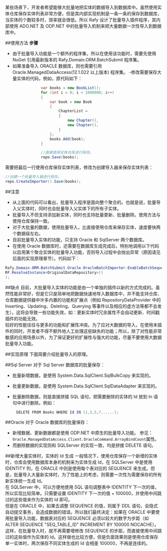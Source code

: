 某些场景下，开发者希望能够大批量地把实体的数据导入到数据库中。虽然使用实体仓库保存实体列表非常方便，但是其内部实现机制是一条一条的保存到数据库，当实体的个数较多时，效率就会很低。所以 Rafy 设计了批量导入插件程序，其内部使用 ADO.NET 及 ODP.NET 中的批量导入机制来把大量数据一次性导入到数据库中。  

##使用方法
**步骤**
 - 由于批量导入功能是一个额外的程序集，所以在使用该功能时，需要先使用 NuGet 引用最新版本的 Rafy.Domain.ORM.BatchSubmit 程序集。
 - 如果准备导入 ORACLE 数据库，则也需要引用 Oracle.ManagedDataAccess(12.1.022 以上版本) 程序集。
    -修改需要保存大量实体的代码，例如，原代码如下：

```cs
                var books = new BookList();
                for (int i = 0; i < 1000000; i++)
                {
                    var book = new Book
                    {
                        ChapterList =
                        {
                            new Chapter(),
                            new Chapter(),
                        }
                    };
                    books.Add(book);
                }

                //直接使用实体仓库进行保存。
                repo.Save(books);               
```

需要把最后一行使用仓库保存实体列表，修改为创建导入器来保存实体列表：

```cs
//创建一个批量导入器进行保存。
repo.CreateImporter().Save(books);            
```


##注意
 - 从上面的代码可以看出，批量导入程序是面向整个聚合的。也就是说，批量导入父实体时，同时也会批量导入父实体下的所有子实体。
 - 批量导入不但支持添加新实体，同时也支持批量更新、批量删除。使用方法与使用仓库保持一致。
 - 对于大批量的数据，使用批量导入，比直接使用仓库来保存实体，速度要快两个数据级左右。
 - 目前批量导入实体的功能，只支持 Oracle 和 SqlServer 两个数据库。
 - 在使用 Oracle 数据库时，还需要在数据库生成完成后，特别地调用以下代码以启用某个聚合实体的批量导入功能，否则导入过程中会抛出异常（原因请见后面的实现原理章节）。代码如下：

 ```cs
Rafy.Domain.ORM.BatchSubmit.Oracle.OracleBatchImporter.EnableBatchSequence(
RF.ResolveInstance<OriginalDataRepository>()
);                         
 ```


##缺点
目前，大批量导入实体的功能是由一个单独的插件以新的方式完成的。虽然性能非常好，但是它只是简单地把数据快速地导入数据库中，并不能支持仓库、仓库数据提供器中许多内置的功能和扩展点（例如 RepositoryDataProvider 中的 Inserting、Updating、Deleting、Querying 等事件以及相应的虚方法等都不会发生）。这将会导致一些功能失效，如：更新实体时冗余属性不会自动更新、时间戳插件的功能无效。  
较好的性能往往与更多的功能和扩展性冲突。为了应对大数据的导入，在使用本插件的同时，开发者不得不额外地人工处理这些缺失的功能；所以，除了对性能非常敏感的应用场景以外，为了保证更好的扩展性与强大的功能，尽量不要使用大数据批量导入功能。

##实现原理
下面简要介绍批量导入的原理。

##Sql Server
对于 Sql Server 数据库的批量保存：
 - 批量新增数据，是使用 System.Data.SqlClient.SqlBulkCopy 来实现的。

 - 批量更新数据，是使用 System.Data.SqlClient.SqlDataAdapter 来实现的。

 - 批量删除数据，则是直接拼接 SQL 语句，把需要删除的实体的 Id 放到 In 语句中进行删除。例如：

 ```cs
      DELETE FROM Books WHERE Id IN (1,3,5,7......);                               
 ```


##Oracle
对于 Oracle 数据库的批量保存：
 - 新增数据、更新数据都是使用 ODP.NET 中原生的批量导入功能。
  参见：`Oracle.ManagedDataAccess.Client.OracleCommand.ArrayBindCount`属性。
 - 而删除数据的实现则和 SQLServer 的实现一致，均是拼接 DELETE 语句。

##新增大量实体时，实体的 Id 生成
一般情况下，使用仓库保存一个新增的实体时，仓库会使用数据库本身的机制来为实体生成 Id，在 SQLServer 中是使用 IDENTITY 列，在 ORACLE 中则是使用每个表对应的 SEQUENCE 来生成。但是，批量导入大量新实体时，为了性能上的考虑，则需要一次性为需要保存的所有新实体统一生成 Id。  
在 SQLServer 中，可以方便地使用 SQL 语句调整表中 IDENTITY 下一次的值，所以实现比较简单。只需要设置 IDENTITY 下一次的值 + 100000，并使用中间跳过的这些值来作为实体的 Id 即可。  
但是在 ORACLE 中，如果去调整 SEQUENCE 的值，则属于 DDL 语句，会隐式自动提交事务，会造成数据的错误。所以我们最终决定：如果在 ORACLE 中要使用批量导入功能，数据表对应的 SEQUENCE 必须以较大的数字为步距（如 ALTER SEQUENCE "SEQ_TABLE_ID" INCREMENT BY 100000 NOCACHE）。这样，在批量导入时，就不再需要增修改 SEQUENCE 的步距，而直接使用中间跳过的这些值作为实体的 Id。这样做也比较方便，但是负面效果则是使用仓库保存单一实体时，两次保存不同实体生成的 Id 会相差 100000，不再是连续的。
